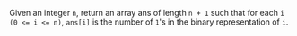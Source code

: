 Given an integer `n`, return an array ans of length `n + 1` such that for each `i (0 <= i <= n)`, `ans[i]` is the number of `1`'s in the binary representation of `i`.
